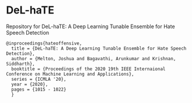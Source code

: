 # DeL-haTE
Repository for DeL-haTE: A Deep Learning Tunable Ensemble for Hate Speech Detection

~~~
@inproceedings{hateoffensive,
  title = {DeL-haTE: A Deep Learning Tunable Ensemble for Hate Speech Detection},
  author = {Melton, Joshua and Bagavathi, Arunkumar and Krishnan, Siddharth}, 
  booktitle = {Proceedings of the 2020 19th IEEE Internaional Conference on Machine Learning and Applications},
  series = {ICMLA '20},
  year = {2020},
  pages = {1015 - 1022}
  }
~~~
